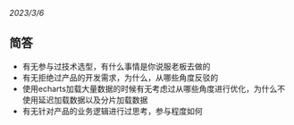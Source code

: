 _2023/3/6_

## 简答

- 有无参与过技术选型，有什么事情是你说服老板去做的
- 有无拒绝过产品的开发需求，为什么，从哪些角度反驳的
- 使用echarts加载大量数据的时候有无考虑过从哪些角度进行优化，为什么不使用延迟加载数据以及分片加载数据
- 有无针对产品的业务逻辑进行过思考，参与程度如何